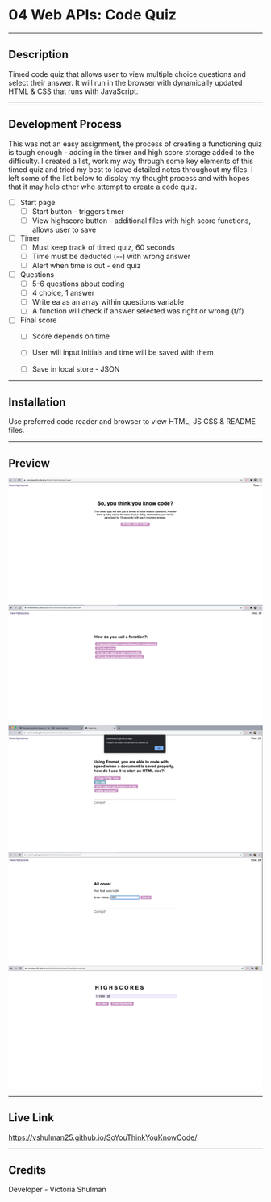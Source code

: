 # 04 Web APIs: Code Quiz 

---

## Description 

Timed code quiz that allows user to view multiple choice questions and select their answer. It will run in the browser with dynamically updated HTML & CSS that runs with JavaScript. 

---

## Development Process 

This was not an easy assignment, the process of creating a functioning quiz is tough enough - adding in the timer and high score storage added to the difficulty. I created a list, work my way through some key elements of this timed quiz and tried my best to leave detailed notes throughout my files. I left some of the list below to display my thought process and with hopes that it may help other who attempt to create a code quiz.

 - [ ] Start page 
     - [ ] Start button - triggers timer
     - [ ] View highscore button - additional files with high score functions, allows user to save
- [ ] Timer 
    - [ ] Must keep track of timed quiz, 60 seconds
    - [ ] Time must be deducted (--) with wrong answer
    - [ ] Alert when time is out - end quiz
- [ ] Questions 
    - [ ] 5-6 questions about coding
    - [ ] 4 choice, 1 answer 
    - [ ] Write ea as an array within questions variable
    - [ ] A function will check if answer selected was right or wrong (t/f)
- [ ] Final score 
    - [ ] Score depends on time
    - [ ] User will input initials and time will be saved with them 
    - [ ] Save in local store - JSON    


---

## Installation 

Use preferred code reader and browser to view HTML, JS CSS & README files.

--- 

## Preview 

![Code Quiz - Start](./assets/start.jpeg)
![Code Quiz - Question](./assets/question.jpeg)
![Code Quiz - Quiz end](./assets/quizend.jpeg)
![Code Quiz - Done](./assets/done.jpeg)
![Code Quiz - Highscore](./assets/highscore.jpeg)

---

## Live Link 

https://vshulman25.github.io/SoYouThinkYouKnowCode/

---

## Credits

Developer - Victoria Shulman 